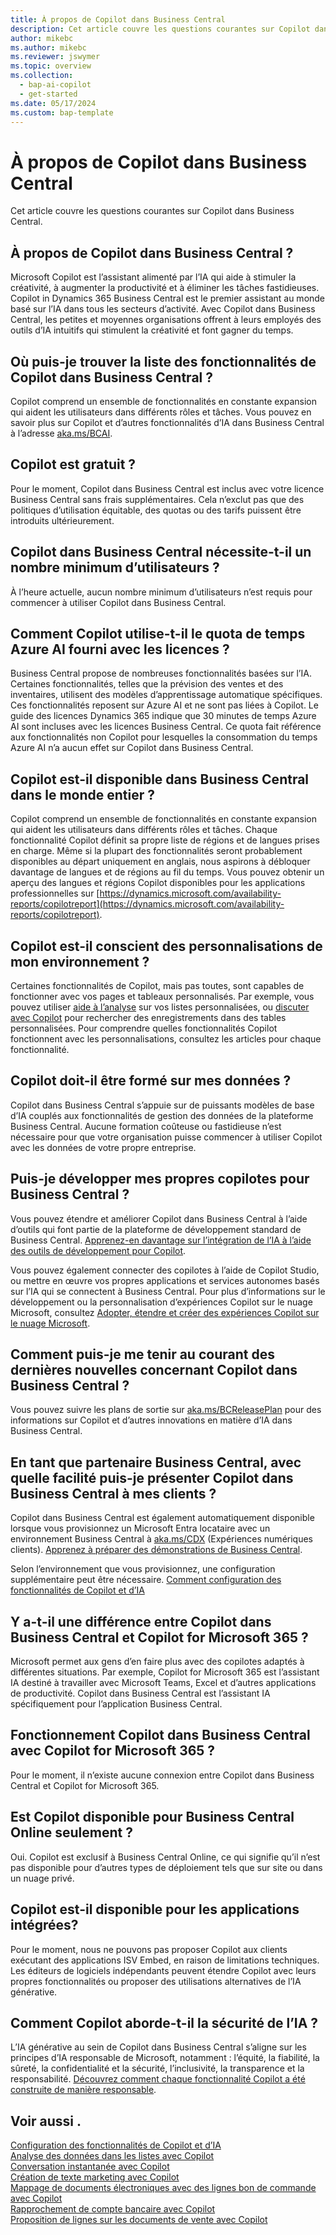 ```yaml
---
title: À propos de Copilot dans Business Central
description: Cet article couvre les questions courantes sur Copilot dans Business Central.
author: mikebc
ms.author: mikebc
ms.reviewer: jswymer
ms.topic: overview
ms.collection:
  - bap-ai-copilot
  - get-started
ms.date: 05/17/2024
ms.custom: bap-template
---
```


# <a name="about-copilot-in-business-central"></a>À propos de Copilot dans Business Central

Cet article couvre les questions courantes sur Copilot dans Business Central.

## <a name="what-is-copilot-in-business-central"></a>À propos de Copilot dans Business Central ?

Microsoft Copilot est l’assistant alimenté par l’IA qui aide à stimuler la créativité, à augmenter la productivité et à éliminer les tâches fastidieuses. Copilot in Dynamics 365 Business Central est le premier assistant au monde basé sur l’IA dans tous les secteurs d’activité. Avec Copilot dans Business Central, les petites et moyennes organisations offrent à leurs employés des outils d’IA intuitifs qui stimulent la créativité et font gagner du temps.

## <a name="where-can-i-find-the-list-of-copilot-features-in-business-central"></a>Où puis-je trouver la liste des fonctionnalités de Copilot dans Business Central ?

Copilot comprend un ensemble de fonctionnalités en constante expansion qui aident les utilisateurs dans différents rôles et tâches. Vous pouvez en savoir plus sur Copilot et d’autres fonctionnalités d’IA dans Business Central à l’adresse [aka.ms/BCAI](https://aka.ms/BCAI). 

## <a name="is-copilot-free"></a>Copilot est gratuit ?

Pour le moment, Copilot dans Business Central est inclus avec votre licence Business Central sans frais supplémentaires. Cela n’exclut pas que des politiques d’utilisation équitable, des quotas ou des tarifs puissent être introduits ultérieurement.

## <a name="does-copilot-in-business-central-require-a-minimum-number-of-users"></a>Copilot dans Business Central nécessite-t-il un nombre minimum d’utilisateurs ?

À l’heure actuelle, aucun nombre minimum d’utilisateurs n’est requis pour commencer à utiliser Copilot dans Business Central.

## <a name="how-does-copilot-use-the-azure-ai-time-quota-that-comes-with-licenses"></a>Comment Copilot utilise-t-il le quota de temps Azure AI fourni avec les licences ?

Business Central propose de nombreuses fonctionnalités basées sur l’IA. Certaines fonctionnalités, telles que la prévision des ventes et des inventaires, utilisent des modèles d’apprentissage automatique spécifiques. Ces fonctionnalités reposent sur Azure AI et ne sont pas liées à Copilot. Le guide des licences Dynamics 365 indique que 30 minutes de temps Azure AI sont incluses avec les licences Business Central. Ce quota fait référence aux fonctionnalités non Copilot pour lesquelles la consommation du temps Azure AI n’a aucun effet sur Copilot dans Business Central.

## <a name="is-copilot-in-business-central-available-worldwide"></a>Copilot est-il disponible dans Business Central dans le monde entier ?

Copilot comprend un ensemble de fonctionnalités en constante expansion qui aident les utilisateurs dans différents rôles et tâches. Chaque fonctionnalité Copilot définit sa propre liste de régions et de langues prises en charge. Même si la plupart des fonctionnalités seront probablement disponibles au départ uniquement en anglais, nous aspirons à débloquer davantage de langues et de régions au fil du temps. Vous pouvez obtenir un aperçu des langues et régions Copilot disponibles pour les applications professionnelles sur [https://dynamics.microsoft.com/availability-reports/copilotreport](https://dynamics.microsoft.com/availability-reports/copilotreport).

## <a name="is-copilot-aware-of-my-environment-customizations"></a>Copilot est-il conscient des personnalisations de mon environnement ?

Certaines fonctionnalités de Copilot, mais pas toutes, sont capables de fonctionner avec vos pages et tableaux personnalisés. Par exemple, vous pouvez utiliser [aide à l’analyse](analysis-assist.md) sur vos listes personnalisées, ou [discuter avec Copilot](chat-with-copilot.md) pour rechercher des enregistrements dans des tables personnalisées. Pour comprendre quelles fonctionnalités Copilot fonctionnent avec les personnalisations, consultez les articles pour chaque fonctionnalité.

## <a name="does-copilot-need-to-be-trained-on-my-data"></a>Copilot doit-il être formé sur mes données ?

Copilot dans Business Central s’appuie sur de puissants modèles de base d’IA couplés aux fonctionnalités de gestion des données de la plateforme Business Central. Aucune formation coûteuse ou fastidieuse n’est nécessaire pour que votre organisation puisse commencer à utiliser Copilot avec les données de votre propre entreprise.

## <a name="can-i-develop-my-own-copilots-for-business-central"></a>Puis-je développer mes propres copilotes pour Business Central ?

Vous pouvez étendre et améliorer Copilot dans Business Central à l’aide d’outils qui font partie de la plateforme de développement standard de Business Central. [Apprenez-en davantage sur l’intégration de l’IA à l’aide des outils de développement pour Copilot](/dynamics365/business-central/dev-itpro/developer/ai-integration-landing-page).

Vous pouvez également connecter des copilotes à l’aide de Copilot Studio, ou mettre en œuvre vos propres applications et services autonomes basés sur l’IA qui se connectent à Business Central. Pour plus d’informations sur le développement ou la personnalisation d’expériences Copilot sur le nuage Microsoft, consultez [Adopter, étendre et créer des expériences Copilot sur le nuage Microsoft](/microsoft-cloud/dev/copilot/overview).

## <a name="how-do-i-keep-up-with-the-latest-news-about-copilot-in-business-central"></a>Comment puis-je me tenir au courant des dernières nouvelles concernant Copilot dans Business Central ?

Vous pouvez suivre les plans de sortie sur [aka.ms/BCReleasePlan](https://aka.ms/BCReleasePlan) pour des informations sur Copilot et d’autres innovations en matière d’IA dans Business Central.

## <a name="as-a-business-central-partner-how-easily-can-i-demonstrate-copilot-in-business-central-to-my-customers"></a>En tant que partenaire Business Central, avec quelle facilité puis-je présenter Copilot dans Business Central à mes clients ?

Copilot dans Business Central est également automatiquement disponible lorsque vous provisionnez un Microsoft Entra locataire avec un environnement Business Central à [aka.ms/CDX](https://aka.ms/CDX) (Expériences numériques clients). [Apprenez à préparer des démonstrations de Business Central](/dynamics365/business-central/dev-itpro/administration/demo-environment).  

Selon l’environnement que vous provisionnez, une configuration supplémentaire peut être nécessaire. [Comment configuration des fonctionnalités de Copilot et d’IA](/dynamics365/business-central/enable-ai)

## <a name="is-there-a-difference-between-copilot-in-business-central-and-copilot-for-microsoft-365"></a>Y a-t-il une différence entre Copilot dans Business Central et Copilot for Microsoft 365 ?

Microsoft permet aux gens d’en faire plus avec des copilotes adaptés à différentes situations. Par exemple, Copilot for Microsoft 365 est l’assistant IA destiné à travailler avec Microsoft Teams, Excel et d’autres applications de productivité. Copilot dans Business Central est l’assistant IA spécifiquement pour l’application Business Central.

## <a name="does-copilot-in-business-central-work-with-copilot-for-microsoft-365"></a>Fonctionnement Copilot dans Business Central avec Copilot for Microsoft 365 ?

Pour le moment, il n’existe aucune connexion entre Copilot dans Business Central et Copilot for Microsoft 365.

## <a name="is-copilot-available-for-business-central-online-only"></a>Est Copilot disponible pour Business Central Online seulement ?

Oui. Copilot est exclusif à Business Central Online, ce qui signifie qu’il n’est pas disponible pour d’autres types de déploiement tels que sur site ou dans un nuage privé.

## <a name="is-copilot-available-to-embed-applications"></a>Copilot est-il disponible pour les applications intégrées?

Pour le moment, nous ne pouvons pas proposer Copilot aux clients exécutant des applications ISV Embed, en raison de limitations techniques. Les éditeurs de logiciels indépendants peuvent étendre Copilot avec leurs propres fonctionnalités ou proposer des utilisations alternatives de l’IA générative.

## <a name="how-does-copilot-approach-ai-safety"></a>Comment Copilot aborde-t-il la sécurité de l’IA ?

L’IA générative au sein de Copilot dans Business Central s’aligne sur les principes d’IA responsable de Microsoft, notamment : l’équité, la fiabilité, la sûreté, la confidentialité et la sécurité, l’inclusivité, la transparence et la responsabilité. [Découvrez comment chaque fonctionnalité Copilot a été construite de manière responsable](responsible-ai-overview.md).

## <a name="see-also"></a>Voir aussi .

[Configuration des fonctionnalités de Copilot et d’IA](enable-ai.md)  
[Analyse des données dans les listes avec Copilot](analysis-assist.md)  
[Conversation instantanée avec Copilot](chat-with-copilot.md)  
[Création de texte marketing avec Copilot](item-marketing-text.md)  
[Mappage de documents électroniques avec des lignes bon de commande avec Copilot](map-edocuments-with-copilot.md)  
[Rapprochement de compte bancaire avec Copilot](bank-reconciliation-with-copilot.md)  
[Proposition de lignes sur les documents de vente avec Copilot](sales-suggest-sales-lines-with-copilot.md)  

